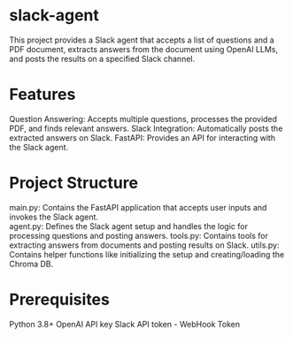 # slack-agent

This project provides a Slack agent that accepts a list of questions and a PDF document, extracts answers from the document using OpenAI LLMs, and posts the results on a specified Slack channel.

# Features
Question Answering: Accepts multiple questions, processes the provided PDF, and finds relevant answers.
Slack Integration: Automatically posts the extracted answers on Slack.
FastAPI: Provides an API for interacting with the Slack agent.

# Project Structure
main.py: Contains the FastAPI application that accepts user inputs and invokes the Slack agent.<br/>agent.py: Defines the Slack agent setup and handles the logic for processing questions and posting answers.
tools.py: Contains tools for extracting answers from documents and posting results on Slack.
utils.py: Contains helper functions like initializing the setup and creating/loading the Chroma DB.

# Prerequisites
Python 3.8+
OpenAI API key
Slack API token - WebHook Token
